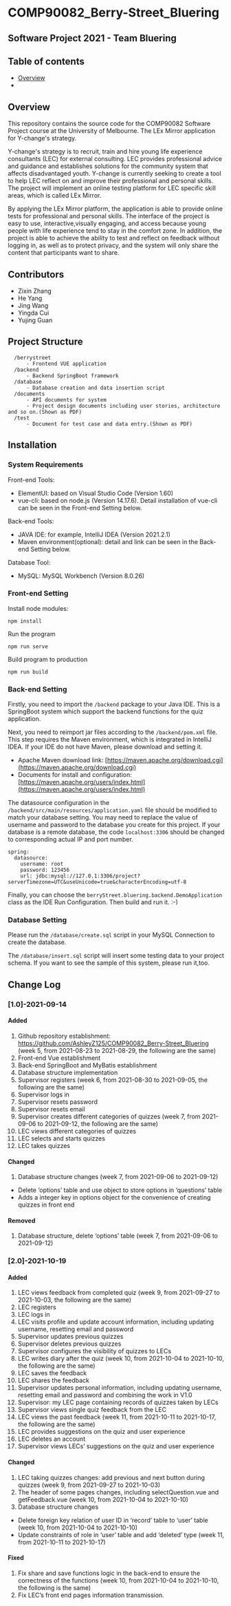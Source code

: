 # **COMP90082_Berry-Street_Bluering**
## **Software Project 2021 - Team Bluering**
## **Table of contents**
* [Overview](#Overview)
* 
## **Overview**
This repository contains the source code for the COMP90082 Software Project course at the University of Melbourne. The LEx Mirror application for Y-change's strategy.

Y-change's strategy is to recruit, train and hire young life experience consultants (LEC) for external consulting. LEC provides professional advice and guidance and establishes solutions for the community system that affects disadvantaged youth. Y-change is currently seeking to create a tool to help LEC reflect on and improve their professional and personal skills. The project will implement an online testing platform for LEC specific skill areas, which is called LEx Mirror.

By applying the LEx Mirror platform, the application is able to provide online tests for professional and personal skills. The interface of the project is easy to use, interactive,visually engaging, and access because young people with life experience tend to stay in the comfort zone. In addition, the project is able to achieve the ability to test and reflect on feedback without logging in, as well as to protect privacy, and the system will only share the content that participants want to share. 

## **Contributors**
- Zixin Zhang
- He Yang
- Jing Wang
- Yingda Cui
- Yujing Guan

## **Project Structure**
```
  /berrystreet
      - Frontend VUE application
  /backend
      - Backend SpringBoot framework
  /database
      - Database creation and data insertion script
  /documents
      - API documents for system 
      - Project design documents including user stories, architecture and so on.(Shown as PDF)
  /test
      - Document for test case and data entry.(Shown as PDF)
```
## **Installation**
### **System Requirements**
Front-end Tools:
- ElementUI: based on Visual Studio Code (Version 1.60)
- vue-cli: based on node.js (Version 14.17.6). Detail installation of vue-cli can be seen in the Front-end Setting below.

Back-end Tools:
- JAVA IDE: for example, IntelliJ IDEA (Version 2021.2.1)
- Maven environment(optional): detail and link can be seen in the Back-end Setting below.

Database Tool:
- MySQL: MySQL Workbench (Version 8.0.26)

### **Front-end Setting**
Install node modules:
```
npm install
```
Run the program   
```
npm run serve  
```
Build program to production 
```
npm run build  
```
### **Back-end Setting**

Firstly, you need to import the `/backend` package to your Java IDE. This is a SpringBoot system which support the backend functions for the quiz application.

Next, you need to reimport jar files according to the `/backend/pom.xml` file. This step requires the Maven environment, which is integrated in IntelliJ IDEA. If your IDE do not have Maven, please download and setting it.

- Apache Maven download link: [https://maven.apache.org/download.cgi](https://maven.apache.org/download.cgi)
- Documents for install and configuration: [https://maven.apache.org/users/index.html](https://maven.apache.org/users/index.html)

The datasource configuration in the `/backend/src/main/resources/application.yaml` file should be modified to match your database setting. You may need to replace the value of username and password to the database you create for this project. If your database is a remote database, the code `localhost:3306` should be changed to corresponding actual IP and port number.

```
spring:
  datasource:
    username: root
    password: 123456
    url: jdbc:mysql://127.0.1:3306/project?serverTimezone=UTC&useUnicode=true&characterEncoding=utf-8
```

Finally, you can choose the `berryStreet.bluering.backend.DemoApplication` class as the IDE Run Configuration. Then build and run it. :-)

### **Database Setting**

Please run the `/database/create.sql` script in your MySQL Connection to create the database. 

The `/database/insert.sql` script will insert some testing data to your project schema. If you want to see the sample of this system, please run it,too. 


## **Change Log**
### [1.0]-2021-09-14

#### Added

1. Github repository establishment: https://github.com/AshleyZ125/COMP90082_Berry-Street_Bluering (week 5, from 2021-08-23 to 2021-08-29, the following are the same)
2. Front-end Vue establishment
3. Back-end SpringBoot and MyBatis establishment
4. Database structure implementation
5. Supervisor registers (week 6, from 2021-08-30 to 2021-09-05, the following are the same)
6. Supervisor logs in
7. Supervisor resets password
8. Supervisor resets email
9. Supervisor creates different categories of quizzes (week 7, from 2021-09-06 to 2021-09-12, the following are the same)
10. LEC views different categories of quizzes
11. LEC selects and starts quizzes
12. LEC takes quizzes

#### Changed

1. Database structure changes (week 7, from 2021-09-06 to 2021-09-12)
- Delete ‘options’ table and use object to store options in ‘questions’ table
- Adds a integer key in options object for the convenience of creating quizzes in front end

#### Removed
1. Database structure, delete ‘options’ table (week 7, from 2021-09-06 to 2021-09-12)
 

### [2.0]-2021-10-19

#### Added

1. LEC views feedback from completed quiz (week 9, from 2021-09-27 to 2021-10-03, the following are the same)
2. LEC registers
3. LEC logs in
4. LEC visits profile and update account information, including updating username, resetting email and password
5. Supervisor updates previous quizzes
6. Supervisor deletes previous quizzes
7. Supervisor configures the visibility of quizzes to LECs
8. LEC writes diary after the quiz (week 10, from 2021-10-04 to 2021-10-10, the following are the same)
9. LEC saves the feedback
10. LEC shares the feedback
11. Supervisor updates personal information, including updating username, resetting email and password and combining the work in V1.0
12. Supervisor: my LEC page containing records of quizzes taken by LECs
13. Supervisor views single quiz feedback from the LEC
14. LEC views the past feedback (week 11, from 2021-10-11 to 2021-10-17, the following are the same)
15. LEC provides suggestions on the quiz and user experience
16. LEC deletes an account
17. Supervisor views LECs’ suggestions on the quiz and user experience

#### Changed

1. LEC taking quizzes changes: add previous and next button during quizzes (week 9, from 2021-09-27 to 2021-10-03)
2. The header of some pages changes, including selectQuestion.vue and getFeedback.vue (week 10, from 2021-10-04 to 2021-10-10)
3. Database structure changes
- Delete foreign key relation of user ID in ‘record’ table to ‘user’ table (week 10, from 2021-10-04 to 2021-10-10)
- Update constraints of role in ‘user’ table and add ‘deleted’ type (week 11, from 2021-10-11 to 2021-10-17)


#### Fixed

1. Fix share and save functions logic in the back-end to ensure the correctness of the functions (week 10, from 2021-10-04 to 2021-10-10, the following is the same)
2. Fix LEC’s front end pages information transmission.
